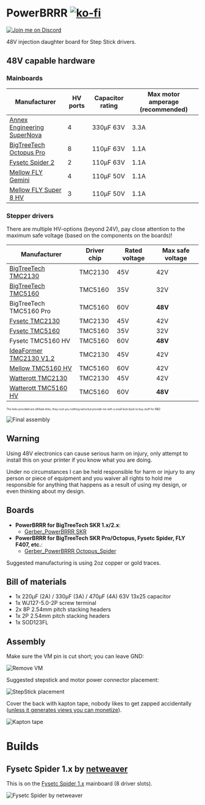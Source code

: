 # PowerBRRR [![ko-fi](https://ko-fi.com/img/githubbutton_sm.svg)](https://ko-fi.com/O4O87Q19F)

[![Join me on Discord](https://discord.com/api/guilds/859029902648672256/widget.png?style=banner2)](https://discord.gg/J5ZarAe6) 

48V injection daughter board for Step Stick drivers.

## 48V capable hardware

### Mainboards

| Manufacturer | HV ports | Capacitor rating | Max motor amperage (recommended) |
|-|-|-|-|
| [Annex Engineering SuperNova](https://store.annex.engineering/products/constellation-supernova-beta-0-1) | 4 | 330µF 63V | 3.3A |
| [BigTreeTech Octopus Pro](https://s.click.aliexpress.com/e/_A7pmpM) | 8 | 110µF 63V | 1.1A |
| [Fysetc Spider 2](https://s.click.aliexpress.com/e/_Ao7vds) | 2 | 110µF 63V | 1.1A |
| [Mellow FLY Gemini](https://s.click.aliexpress.com/e/_AWuUII) | 4 | 110µF 50V | 1.1A |
| [Mellow FLY Super 8 HV](https://s.click.aliexpress.com/e/_ApXre6) | 3 | 110µF 50V | 1.1A |

### Stepper drivers

There are multiple HV-options (beyond 24V), pay close attention to the maximum safe voltage (based on the components on the boards)!

| Manufacturer | Driver chip | Rated voltage | Max safe voltage |
|-|-|-|-|
| [BigTreeTech TMC2130](https://s.click.aliexpress.com/e/_AdHelD) | TMC2130 | 45V | 42V |
| [BigTreeTech TMC5160](https://s.click.aliexpress.com/e/_AKRDf1) | TMC5160 | 35V | 32V |
| BigTreeTech TMC5160 Pro | TMC5160 | 60V | **48V** |
| [Fysetc TMC2130](https://s.click.aliexpress.com/e/_ATkJz9) | TMC2130 | 45V | 42V |
| [Fysetc TMC5160](https://s.click.aliexpress.com/e/_ATkJz9) | TMC5160 | 35V | 32V |
| Fysetc TMC5160 HV | TMC5160 | 60V | **48V** |
| [IdeaFormer TMC2130 V1.2](https://s.click.aliexpress.com/e/_AdHelD) | TMC2130 | 45V | 42V |
| [Mellow TMC5160 HV](https://s.click.aliexpress.com/e/_A8PwqQ) | TMC5160 | 60V | 42V |
| [Watterott TMC2130](https://shop.watterott.com/SilentStepStick-TMC2130-Stepper-Motor-Driver) | TMC2130 | 45V | 42V |
| [Watterott TMC5160 HV](https://shop.watterott.com/SilentStepStick-TMC5160-Stepper-motor-driver-HV-V15) | TMC5160 | 60V | **48V** |


<span style="font-size:50%">The links provided are affiliate links, they cost you nothing extra but provide me with a small kick back to buy stuff for R&D</span>

![Final assembly](./images/09F4CF90-5943-41B8-BEAC-B70100F668FB_1_105_c.jpeg)

## Warning
Using 48V electronics can cause serious harm on injury, only attempt to install this on your printer if you know what you are doing.

Under no circumstances I can be held responsible for harm or injury to any person or piece of equipment and you waiver all rights to hold me responsible for anything that happens as a result of using my design, or even thinking about my design.

## Boards

* **PowerBRRR for BigTreeTech SKR 1.x/2.x**:
  * [Gerber_PowerBRRR SKR](./Gerber_PowerBRRR%20SKR_2021-09-22.zip)
* **PowerBRRR for BigTreeTech SKR Pro/Octopus, Fysetc Spider, FLY F407, etc.**: 
  * [Gerber_PowerBRRR Octopus_Spider](./Gerber_PowerBRRR%20Octopus_Spider_2021-09-22.zip)

Suggested manufacturing is using 2oz copper or gold traces.

## Bill of materials

* 1x 220µF (2A) / 330µF (3A) / 470µF (4A) 63V 13x25 capacitor
* 1x WJ127-5.0-2P screw terminal
* 2x 8P 2.54mm pitch stacking headers
* 1x 2P 2.54mm pitch stacking headers
* 1x SOD123FL

## Assembly

Make sure the VM pin is cut short; you can leave GND:

![Remove VM](./images/C28A7719-5B15-4E75-AFF1-D4E878BD47A6_1_105_c.jpeg)

Suggested stepstick and motor power connector placement:

![StepStick placement](./images/BDAB8EB0-31D3-4D04-B1EB-267B53DB9AE4_1_105_c.jpeg)

Cover the back with kapton tape, nobody likes to get zapped accidentally ([unless it generates views you can monetize](https://www.youtube.com/channel/UCJ0-OtVpF0wOKEqT2Z1HEtA)).

![Kapton tape](./images/D83F7161-6625-4BD3-8D6B-E5B84A2D34B2_1_105_c.jpeg)

# Builds

## Fysetc Spider 1.x by [netweaver](https://github.com/netweaver1970)

This is on the [Fysetc Spider 1.x](https://s.click.aliexpress.com/e/_AX27Ty) mainboard (8 driver slots).

![Fysetc Spider by netweaver](./images/fysetc-spider-netweaver.jpg)
